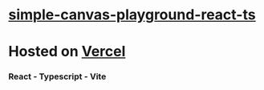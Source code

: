 # [simple-canvas-playground-react-ts]()

# Hosted on [Vercel](https://vercel.com/)

### React - Typescript - Vite
